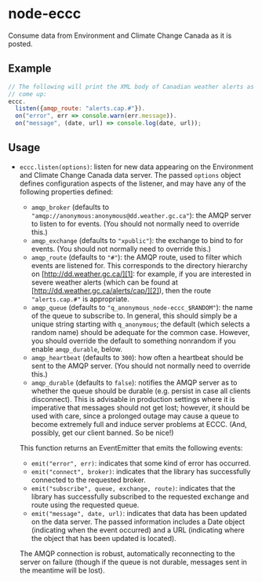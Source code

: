 node-eccc
=========
Consume data from Environment and Climate Change Canada as it is posted.

Example
-------
```javascript
// The following will print the XML body of Canadian weather alerts as they
// come up:
eccc.
  listen({amqp_route: "alerts.cap.#"}).
  on("error", err => console.warn(err.message)).
  on("message", (date, url) => console.log(date, url));
```

Usage
-----
*   `eccc.listen(options)`: listen for new data appearing on the Environment
    and Climate Change Canada data server. The passed `options` object defines
    configuration aspects of the listener, and may have any of the following
    properties defined:

    *   `amqp_broker` (defaults to
        `"amqp://anonymous:anonymous@dd.weather.gc.ca"`): the AMQP server to
        listen to for events. (You should not normally need to override this.)
    *   `amqp_exchange` (defaults to `"xpublic"`): the exchange to bind to for
        events. (You should not normally need to override this.)
    *   `amqp_route` (defaults to `"#"`): the AMQP route, used to filter which
        events are listened for. This corresponds to the directory hierarchy on
        [http://dd.weather.gc.ca/][1]: for example, if you are interested in
        severe weather alerts (which can be found at
        [http://dd.weather.gc.ca/alerts/cap/][2]), then the route
        `"alerts.cap.#"` is appropriate.
    *   `amqp_queue` (defaults to `"q_anonymous_node-eccc_$RANDOM"`): the name
        of the queue to subscribe to. In general, this should simply be a
        unique string starting with `q_anonymous`; the default (which selects a
        random name) should be adequate for the common case. However, you
        should override the default to something nonrandom if you enable
        `amqp_durable`, below.
    *   `amqp_heartbeat` (defaults to `300`): how often a heartbeat should be
        sent to the AMQP server. (You should not normally need to override
        this.)
    *   `amqp_durable` (defaults to `false`): notifies the AMQP server as to
        whether the queue should be durable (e.g. persist in case all clients
        disconnect). This is advisable in production settings where it is
        imperative that messages should not get lost; however, it should be
        used with care, since a prolonged outage may cause a queue to become
        extremely full and induce server problems at ECCC. (And, possibly, get
        our client banned. So be nice!)

    This function returns an EventEmitter that emits the following events:

    *   `emit("error", err)`: indicates that some kind of error has occurred.
    *   `emit("connect", broker)`: indicates that the library has successfully
        connected to the requested broker.
    *   `emit("subscribe", queue, exchange, route)`: indicates that the library
        has successfully subscribed to the requested exchange and route using
        the requested queue.
    *   `emit("message", date, url)`: indicates that data has been updated on
        the data server. The passed information includes a Date object
        (indicating when the event occurred) and a URL (indicating where the
        object that has been updated is located).

    The AMQP connection is robust, automatically reconnecting to the server on
    failure (though if the queue is not durable, messages sent in the meantime
    will be lost).

[1]: http://dd.weather.gc.ca/
[2]: http://dd.weather.gc.ca/alerts/cap/

